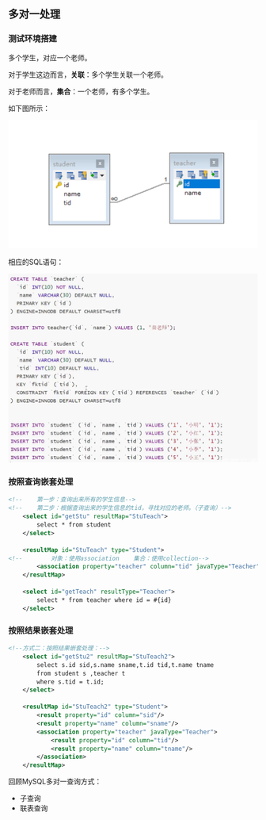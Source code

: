 ## 多对一处理

### 测试环境搭建

多个学生，对应一个老师。

对于学生这边而言，**关联**：多个学生关联一个老师。

对于老师而言，**集合**：一个老师，有多个学生。

如下图所示：

![image-20210502112052271](.\noteImages\image-20210502112052271.png)

相应的SQL语句：

![image-20210502112204084](.\noteImages\image-20210502112204084.png)

### 按照查询嵌套处理

```xml
<!--    第一步：查询出来所有的学生信息-->
<!--    第二步：根据查询出来的学生信息的tid，寻找对应的老师。（子查询）-->
    <select id="getStu" resultMap="StuTeach">
        select * from student
    </select>
    
    <resultMap id="StuTeach" type="Student">
<!--        对象：使用association    集合：使用collection-->
        <association property="teacher" column="tid" javaType="Teacher" select="getTeach"/>
    </resultMap>

    <select id="getTeach" resultType="Teacher">
        select * from teacher where id = #{id}
    </select>
```

### 按照结果嵌套处理

```xml
<!--方式二：按照结果嵌套处理：-->
    <select id="getStu2" resultMap="StuTeach2">
        select s.id sid,s.name sname,t.id tid,t.name tname
        from student s ,teacher t
        where s.tid = t.id;
    </select>
    
    <resultMap id="StuTeach2" type="Student">
        <result property="id" column="sid"/>
        <result property="name" column="sname"/>
        <association property="teacher" javaType="Teacher">
            <result property="id" column="tid"/>
            <result property="name" column="tname"/>
        </association>
    </resultMap>
```

回顾MySQL多对一查询方式：

- 子查询
- 联表查询
